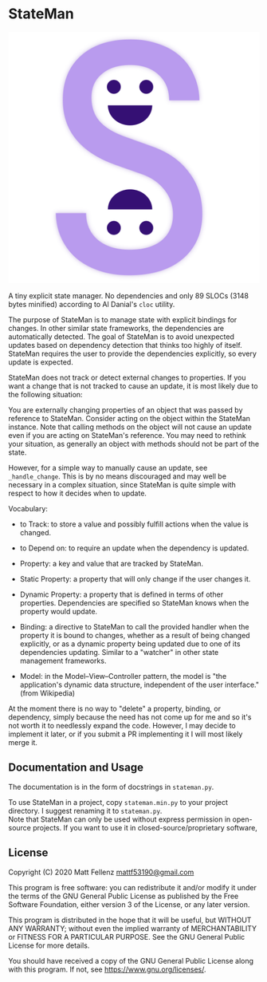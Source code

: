 # StateMan

<p align='center'><img src='https://raw.githubusercontent.com/mattfbacon/stateman/main/logo.svg' alt='Logo'></p>

A tiny explicit state manager. No dependencies and only 89 SLOCs (3148 bytes minified) according to Al Danial's `cloc` utility.

The purpose of StateMan is to manage state with explicit bindings for changes. In other similar state frameworks, the dependencies are automatically detected. The goal of StateMan is to avoid unexpected updates based on dependency detection that thinks too highly of itself. StateMan requires the user to provide the dependencies explicitly, so every update is expected.

StateMan does not track or detect external changes to properties. If you want a change that is not tracked to cause an update, it is most likely due to the following situation:

You are externally changing properties of an object that was passed by reference to StateMan. Consider acting on the object within the StateMan instance. Note that calling methods on the object will not cause an update even if you are acting on StateMan's reference. You may need to rethink your situation, as generally an object with methods should not be part of the state.

However, for a simple way to manually cause an update, see `_handle_change`. This is by no means discouraged and may well be necessary in a complex situation, since StateMan is quite simple with respect to how it decides when to update.

Vocabulary:

- to Track: to store a value and possibly fulfill actions when the value is changed.

- to Depend on: to require an update when the dependency is updated.

- Property: a key and value that are tracked by StateMan.

- Static Property: a property that will only change if the user changes it.

- Dynamic Property: a property that is defined in terms of other properties. Dependencies are specified so StateMan knows when the property would update.

- Binding: a directive to StateMan to call the provided handler when the property it is bound to changes, whether as a result of being changed explicitly, or as a dynamic property being updated due to one of its dependencies updating. Similar to a "watcher" in other state management frameworks.

- Model: in the Model–View–Controller pattern, the model is "the application's dynamic data structure, independent of the user interface." (from Wikipedia)

At the moment there is no way to "delete" a property, binding, or dependency, simply because the need has not come up for me and so it's not worth it to needlessly expand the code. However, I may decide to implement it later, or if you submit a PR implementing it I will most likely merge it.

## Documentation and Usage

The documentation is in the form of docstrings in `stateman.py`.

To use StateMan in a project, copy `stateman.min.py` to your project directory. I suggest renaming it to `stateman.py`.    
Note that StateMan can only be used without express permission in open-source projects. If you want to use it in closed-source/proprietary software,

## License

Copyright (C) 2020  Matt Fellenz [mattf53190@gmail.com](mailto:mattf53190@gmail.com)

This program is free software: you can redistribute it and/or modify it under the terms of the GNU General Public License as published by the Free Software Foundation, either version 3 of the License, or any later version.

This program is distributed in the hope that it will be useful, but WITHOUT ANY WARRANTY; without even the implied warranty of MERCHANTABILITY or FITNESS FOR A PARTICULAR PURPOSE. See the GNU General Public License for more details.

You should have received a copy of the GNU General Public License along with this program. If not, see <https://www.gnu.org/licenses/>.